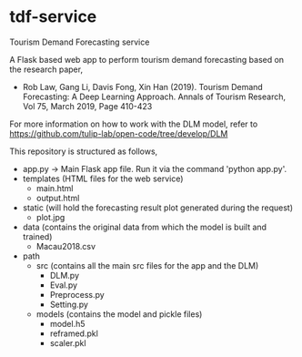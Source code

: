 # tdf-service
Tourism Demand Forecasting service

A Flask based web app to perform tourism demand forecasting based on the research paper,

- Rob Law, Gang Li, Davis Fong, Xin Han (2019). Tourism Demand Forecasting: A Deep Learning Approach. Annals of Tourism Research, Vol 75, March 2019, Page 410-423

For more information on how to work with the DLM model, refer to https://github.com/tulip-lab/open-code/tree/develop/DLM

This repository is structured as follows,
- app.py -> Main Flask app file. Run it via the command 'python app.py'.
- templates (HTML files for the web service)
  - main.html
  - output.html
- static (will hold the forecasting result plot generated during the request)
  - plot.jpg
- data (contains the original data from which the model is built and trained)
  - Macau2018.csv
- path
  - src (contains all the main src files for the app and the DLM)
    - DLM.py
    - Eval.py
    - Preprocess.py
    - Setting.py
  - models (contains the model and pickle files)
    - model.h5
    - reframed.pkl
    - scaler.pkl
